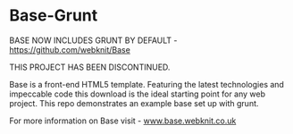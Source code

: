 Base-Grunt
===========

BASE NOW INCLUDES GRUNT BY DEFAULT - https://github.com/webknit/Base

THIS PROJECT HAS BEEN DISCONTINUED.

Base is a front-end HTML5 template. Featuring the latest technologies and impeccable code this download is the ideal starting point for any web project. This repo demonstrates an example base set up with grunt.

For more information on Base visit - www.base.webknit.co.uk
